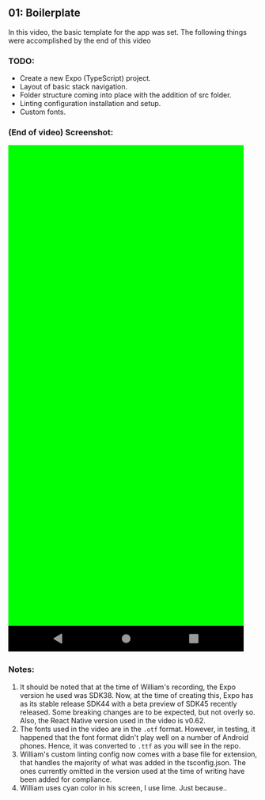 ## 01: Boilerplate

In this video, the basic template for the app was set. The following things were accomplished by the end of this video

### TODO:
- Create a new Expo (TypeScript) project.
- Layout of basic stack navigation.
- Folder structure coming into place with the addition of src folder.
- Linting configuration installation and setup.
- Custom fonts.

### (End of video) Screenshot:

![ Android screenshot ](https://github.com/firstChairCoder/React-Native-Gestures-and-Animations/blob/01_boilerplate/_static/01_boilerplate.png)

### Notes:
1. It should be noted that at the time of William's recording, the Expo version he used was SDK38. Now, at the time of creating this, Expo has as its stable release SDK44 with a beta preview of SDK45 recently released. Some breaking changes are to be expected, but not overly so. Also, the React Native version used in the video is v0.62.
3. The fonts used in the video are in the `.otf` format. However, in testing, it happened that the font format didn't play well on a number of Android phones. Hence, it was converted to `.ttf` as you will see in the repo.
4. William's custom linting config now comes with a base file for extension, that handles the majority of what was added in the tsconfig.json. The ones currently omitted in the version used at the time of writing have been added for compliance.
5. William uses cyan color in his screen, I use lime. Just because..
